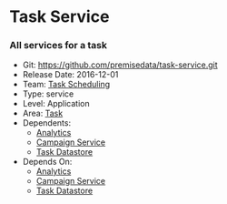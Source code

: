 # Task Service
### All services for a task
* Git: https://github.com/premisedata/task-service.git
* Release Date: 2016-12-01
* Team: [Task Scheduling](../teams/scheduling.md)
* Type: service
* Level: Application
* Area: [Task](../areas/task.png)
* Dependents:
  * [Analytics](analytics-schema.md)
  * [Campaign Service](campaign-service.md)
  * [Task Datastore](task-datastore.md)
* Depends On:
  * [Analytics](analytics-schema.md)
  * [Campaign Service](campaign-service.md)
  * [Task Datastore](task-datastore.md)

